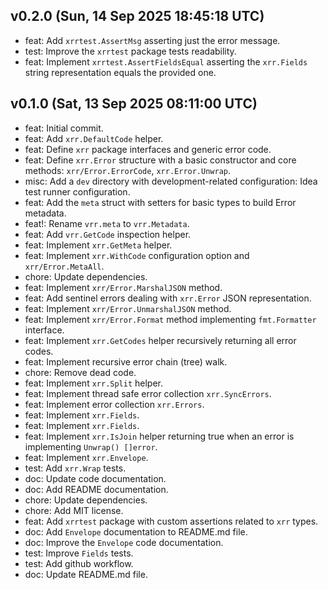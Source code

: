 ## v0.2.0 (Sun, 14 Sep 2025 18:45:18 UTC)
- feat: Add `xrrtest.AssertMsg` asserting just the error message.
- test: Improve the `xrrtest` package tests readability.
- feat: Implement `xrrtest.AssertFieldsEqual` asserting the `xrr.Fields` string representation equals the provided one.

## v0.1.0 (Sat, 13 Sep 2025 08:11:00 UTC)
- feat: Initial commit.
- feat: Add `xrr.DefaultCode` helper.
- feat: Define `xrr` package interfaces and generic error code.
- feat: Define `xrr.Error` structure with a basic constructor and core methods: `xrr/Error.ErrorCode`, `xrr.Error.Unwrap`.
- misc: Add a ` dev ` directory with development-related configuration: Idea test runner configuration.
- feat: Add the `meta` struct with setters for basic types to build Error metadata.
- feat!: Rename `vrr.meta` to `vrr.Metadata`.
- feat: Add `vrr.GetCode` inspection helper.
- feat: Implement `xrr.GetMeta` helper.
- feat: Implement `xrr.WithCode` configuration option and `xrr/Error.MetaAll`.
- chore: Update dependencies.
- feat: Implement `xrr/Error.MarshalJSON` method.
- feat: Add sentinel errors dealing with `xrr.Error` JSON representation.
- feat: Implement `xrr/Error.UnmarshalJSON` method.
- feat: Implement `xrr/Error.Format` method implementing `fmt.Formatter` interface.
- feat: Implement `xrr.GetCodes` helper recursively returning all error codes.
- feat: Implement recursive error chain (tree) walk.
- chore: Remove dead code.
- feat: Implement `xrr.Split` helper.
- feat: Implement thread safe error collection `xrr.SyncErrors`.
- feat: Implement error collection `xrr.Errors`.
- feat: Implement `xrr.Fields`.
- feat: Implement `xrr.Fields`.
- feat: Implement `xrr.IsJoin` helper returning true when an error is implementing `Unwrap() []error`.
- feat: Implement `xrr.Envelope`.
- test: Add `xrr.Wrap` tests.
- doc: Update code documentation.
- doc: Add README documentation.
- chore: Update dependencies.
- chore: Add MIT license.
- feat: Add `xrrtest` package with custom assertions related to `xrr` types.
- doc: Add `Envelope` documentation to README.md file.
- doc: Improve the `Envelope` code documentation.
- test: Improve `Fields` tests.
- test: Add github workflow.
- doc: Update README.md file.

